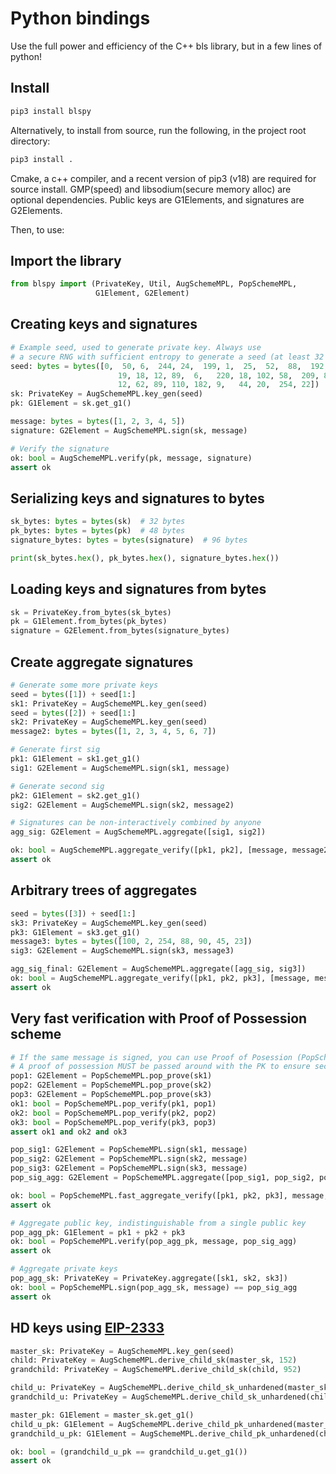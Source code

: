 # Python bindings

Use the full power and efficiency of the C++ bls library, but in a few lines of python!

## Install

```bash
pip3 install blspy

```

Alternatively, to install from source, run the following, in the project root directory:

```bash
pip3 install .
```

Cmake, a c++ compiler, and a recent version of pip3 (v18) are required for source install.
GMP(speed) and libsodium(secure memory alloc) are optional dependencies.
Public keys are G1Elements, and signatures are G2Elements.

Then, to use:

## Import the library

```python
from blspy import (PrivateKey, Util, AugSchemeMPL, PopSchemeMPL,
                   G1Element, G2Element)
```

## Creating keys and signatures

```python
# Example seed, used to generate private key. Always use
# a secure RNG with sufficient entropy to generate a seed (at least 32 bytes).
seed: bytes = bytes([0,  50, 6,  244, 24,  199, 1,  25,  52,  88,  192,
                        19, 18, 12, 89,  6,   220, 18, 102, 58,  209, 82,
                        12, 62, 89, 110, 182, 9,   44, 20,  254, 22])
sk: PrivateKey = AugSchemeMPL.key_gen(seed)
pk: G1Element = sk.get_g1()

message: bytes = bytes([1, 2, 3, 4, 5])
signature: G2Element = AugSchemeMPL.sign(sk, message)

# Verify the signature
ok: bool = AugSchemeMPL.verify(pk, message, signature)
assert ok
```

## Serializing keys and signatures to bytes

```python
sk_bytes: bytes = bytes(sk)  # 32 bytes
pk_bytes: bytes = bytes(pk)  # 48 bytes
signature_bytes: bytes = bytes(signature)  # 96 bytes

print(sk_bytes.hex(), pk_bytes.hex(), signature_bytes.hex())
```

## Loading keys and signatures from bytes

```python
sk = PrivateKey.from_bytes(sk_bytes)
pk = G1Element.from_bytes(pk_bytes)
signature = G2Element.from_bytes(signature_bytes)
```

## Create aggregate signatures

```python
# Generate some more private keys
seed = bytes([1]) + seed[1:]
sk1: PrivateKey = AugSchemeMPL.key_gen(seed)
seed = bytes([2]) + seed[1:]
sk2: PrivateKey = AugSchemeMPL.key_gen(seed)
message2: bytes = bytes([1, 2, 3, 4, 5, 6, 7])

# Generate first sig
pk1: G1Element = sk1.get_g1()
sig1: G2Element = AugSchemeMPL.sign(sk1, message)

# Generate second sig
pk2: G1Element = sk2.get_g1()
sig2: G2Element = AugSchemeMPL.sign(sk2, message2)

# Signatures can be non-interactively combined by anyone
agg_sig: G2Element = AugSchemeMPL.aggregate([sig1, sig2])

ok: bool = AugSchemeMPL.aggregate_verify([pk1, pk2], [message, message2], agg_sig)
assert ok
```

## Arbitrary trees of aggregates

```python
seed = bytes([3]) + seed[1:]
sk3: PrivateKey = AugSchemeMPL.key_gen(seed)
pk3: G1Element = sk3.get_g1()
message3: bytes = bytes([100, 2, 254, 88, 90, 45, 23])
sig3: G2Element = AugSchemeMPL.sign(sk3, message3)

agg_sig_final: G2Element = AugSchemeMPL.aggregate([agg_sig, sig3])
ok: bool = AugSchemeMPL.aggregate_verify([pk1, pk2, pk3], [message, message2, message3], agg_sig_final)
assert ok
```

## Very fast verification with Proof of Possession scheme

```python
# If the same message is signed, you can use Proof of Posession (PopScheme) for efficiency.
# A proof of possession MUST be passed around with the PK to ensure security.
pop1: G2Element = PopSchemeMPL.pop_prove(sk1)
pop2: G2Element = PopSchemeMPL.pop_prove(sk2)
pop3: G2Element = PopSchemeMPL.pop_prove(sk3)
ok1: bool = PopSchemeMPL.pop_verify(pk1, pop1)
ok2: bool = PopSchemeMPL.pop_verify(pk2, pop2)
ok3: bool = PopSchemeMPL.pop_verify(pk3, pop3)
assert ok1 and ok2 and ok3

pop_sig1: G2Element = PopSchemeMPL.sign(sk1, message)
pop_sig2: G2Element = PopSchemeMPL.sign(sk2, message)
pop_sig3: G2Element = PopSchemeMPL.sign(sk3, message)
pop_sig_agg: G2Element = PopSchemeMPL.aggregate([pop_sig1, pop_sig2, pop_sig3])

ok: bool = PopSchemeMPL.fast_aggregate_verify([pk1, pk2, pk3], message, pop_sig_agg)
assert ok

# Aggregate public key, indistinguishable from a single public key
pop_agg_pk: G1Element = pk1 + pk2 + pk3
ok: bool = PopSchemeMPL.verify(pop_agg_pk, message, pop_sig_agg)
assert ok

# Aggregate private keys
pop_agg_sk: PrivateKey = PrivateKey.aggregate([sk1, sk2, sk3])
ok: bool = PopSchemeMPL.sign(pop_agg_sk, message) == pop_sig_agg
assert ok
```

## HD keys using [EIP-2333](https://github.com/ethereum/EIPs/pull/2333)

```python
master_sk: PrivateKey = AugSchemeMPL.key_gen(seed)
child: PrivateKey = AugSchemeMPL.derive_child_sk(master_sk, 152)
grandchild: PrivateKey = AugSchemeMPL.derive_child_sk(child, 952)

child_u: PrivateKey = AugSchemeMPL.derive_child_sk_unhardened(master_sk, 22)
grandchild_u: PrivateKey = AugSchemeMPL.derive_child_sk_unhardened(child_u, 0)

master_pk: G1Element = master_sk.get_g1()
child_u_pk: G1Element = AugSchemeMPL.derive_child_pk_unhardened(master_pk, 22)
grandchild_u_pk: G1Element = AugSchemeMPL.derive_child_pk_unhardened(child_u_pk, 0)

ok: bool = (grandchild_u_pk == grandchild_u.get_g1())
assert ok
```
